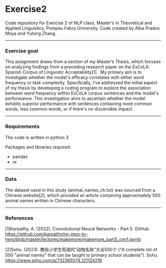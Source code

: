 # Exercise2
Code repository for Exercise 2 of NLP class, Master's in Theoretical and Applied Linguistics, Pompeu Fabra University.
Code created by Alba Prados Moya and Yutong Zhang.

*** 
### Exercise goal
This assignment draws from a section of my Master’s Thesis, which focuses on analyzing findings from a preceding research paper on the EsCoLA: Spanish Corpus of Linguistic Acceptability[1] . My primary aim is to investigate whether the model's efficacy correlates with either word frequency or task complexity. Specifically, I've addressed the initial aspect of my thesis by developing a coding program to explore the association between word frequency within EsCoLA corpus sentences and the model's performance. This investigation aims to ascertain whether the model exhibits superior performance with sentences containing more common words, less common words, or if there's no discernible impact.

*** 
### Requirements
The code is written in python 3

Packages and libraries required:
  * pandas
  * re
   
***

### Data

The dataset used in this study (animal_names_ch.txt) was sourced from a Chinese website[2], which provided an article containing approximately 500 animal names written in Chinese characters.

***

### References

[1]Karpathy, A. (2022). Convolutional Neural Networks - Part 5. GitHub. https://github.com/karpathy/nn-zero-to-hero/blob/master/lectures/makemore/makemore_part5_cnn1.ipynb

[2]Sohu. (2023). 教给小学生知道的“动物名称”大全500个 (“A complete list of 500 "animal names" that can be taught to primary school students”). Sohu. https://www.sohu.com/a/732265574_121124216
